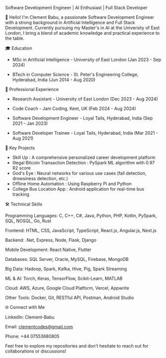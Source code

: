 Software Development Engineer | AI Enthusiast | Full Stack Developer

👋 Hello! I'm Clement Babu, a passionate Software Development Engineer with a strong background in Artificial Intelligence and Full Stack Development. Currently pursuing my Master's in AI at the University of East London, I bring a blend of academic knowledge and practical experience to the table.

🎓 Education

- MSc in Artificial Intelligence - University of East London (Jan 2023 - Sep 2024)

- BTech in Computer Science - St. Peter's Engineering College, Hyderabad, India (Jun 2014 - Aug 2020)

💼 Professional Experience

- Research Assistant - University of East London (Dec 2023 - Aug 2024)

- Code Coach - Jam Coding, Kent, UK (Feb 2024 - Aug 2024)

- Software Development Engineer - Loyal Tails, Hyderabad, India (Sep 2021 - Jan 2023)

- Software Developer Trainee - Loyal Tails, Hyderabad, India (Mar 2021 - Aug 2021)

🚀 Key Projects

- Skill Up : A comprehensive personalized career development platform
- Illegal Bitcoin Transaction Detection : PySpark ML algorithm with 0.97 R2 score
- God's Eye : Neural networks for various use cases (fall detection, drowsiness detection, etc.)
- Offline Home Automation : Using Raspberry Pi and Python
- College Bus Location App : Android application for real-time bus tracking

🛠 Technical Skills

Programming Languages: C, C++, C#, Java, Python, PHP, Kotlin, PySpark, SQL, NOSQL, Go, Rust

Frontend: HTML, CSS, JavaScript, TypeScript, React.js, Angular.js, Next.js

Backend: .Net, Express, Node, Flask, Django

Mobile Development: React Native, Flutter

Databases: SQL Server, Oracle, MySQL, Firebase, MongoDB

Big Data: Hadoop, Spark, Kafka, Hive, Pig, Spark Streaming

ML & AI: Torch, Keras, TensorFlow, Scikit-Learn, MATLAB

Cloud: AWS, Azure, Google Cloud Platform, Vercel, Appwrite

Other Tools: Docker, Git, RESTful API, Postman, Android Studio

🌐 Connect with Me

LinkedIn: Clement-Babu

Email: clementcodes@gmail.com

Phone: +44 07553680805

Feel free to explore my repositories and don't hesitate to reach out for collaborations or discussions!
